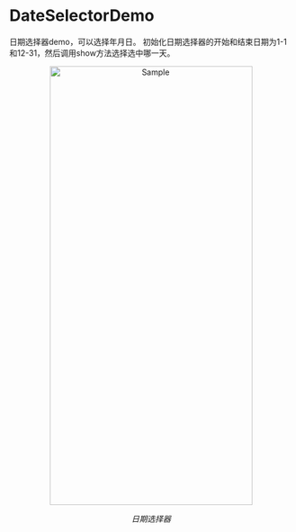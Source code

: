 # DateSelectorDemo
日期选择器demo，可以选择年月日。
初始化日期选择器的开始和结束日期为1-1和12-31，然后调用show方法选择选中哪一天。

<p align="center">
	<img src="screenshots/dateselector.gif" alt="Sample"  width="360" height="780">
	<p align="center">
		<em>日期选择器</em>
	</p>
</p>
